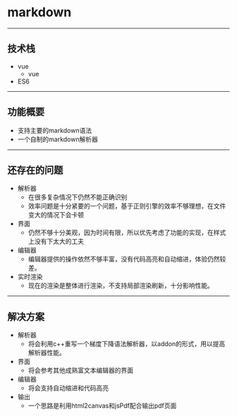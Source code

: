 # markdown

-----------------------------------------------------
## 技术栈
  - vue
    - vue
  - ES6

----------------------------------------------------
## 功能概要

 - 支持主要的markdown语法
 - 一个自制的markdown解析器

-----------------------------------------------------
## 还存在的问题

- 解析器
  - 在很多复杂情况下仍然不能正确识别
  - 效率问题是十分紧要的一个问题，基于正则引擎的效率不够理想，在文件变大的情况下会卡顿
- 界面
  - 仍然不够十分美观，因为时间有限，所以优先考虑了功能的实现，在样式上没有下太大的工夫
- 编辑器
  - 编辑器提供的操作依然不够丰富，没有代码高亮和自动缩进，体验仍然较差。
- 实时渲染
  - 现在的渲染是整体进行渲染，不支持局部渲染刷新，十分影响性能。

-----------------------------------------------------
## 解决方案
- 解析器
  - 将会利用c++重写一个梯度下降语法解析器，以addon的形式，用以提高解析器性能。
- 界面
  - 将会参考其他成熟富文本编辑器的界面
- 编辑器
  - 将会支持自动缩进和代码高亮
- 输出
  - 一个思路是利用html2canvas和jsPdf配合输出pdf页面
   
